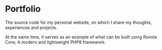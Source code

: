 # Portfolio

The source code for my personal website, on which I share my thoughts, experiences and projects.

At the same time, it serves as an example of what can be built using Rovota Core; A modern and lightweight PHP8 framework.